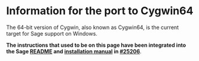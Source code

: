 # Information for the port to Cygwin64

The 64-bit version of Cygwin, also known as Cygwin64, is the current target for Sage support on Windows.

**The instructions that used to be on this page have been integrated into the Sage [README](https://github.com/sagemath/sage/blob/develop/README.md#windows-preparing-the-platform) and [installation manual](https://doc.sagemath.org/html/en/installation/source.html) in [#25206](https://trac.sagemath.org/ticket/25206)**.
